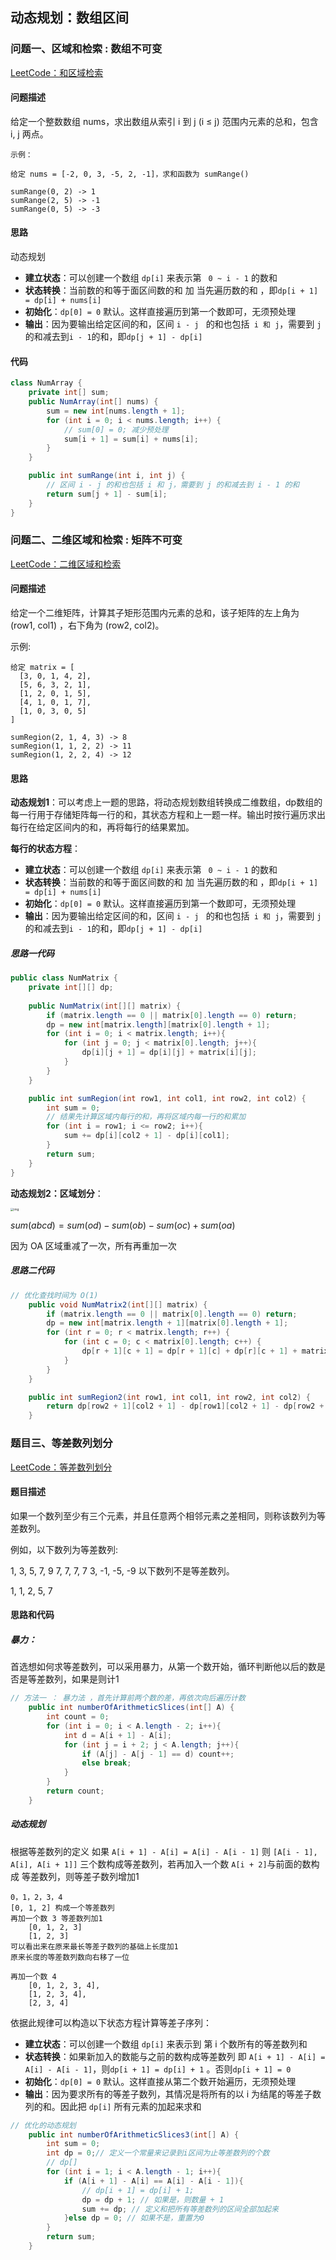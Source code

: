 ## 动态规划：数组区间

### 问题一、区域和检索 : 数组不可变

 [LeetCode：和区域检索](https://leetcode-cn.com/problems/range-sum-query-immutable/description/)

#### 问题描述

给定一个整数数组  nums，求出数组从索引 i 到 j  (i ≤ j) 范围内元素的总和，包含 i,  j 两点。

```
示例：

给定 nums = [-2, 0, 3, -5, 2, -1]，求和函数为 sumRange()

sumRange(0, 2) -> 1
sumRange(2, 5) -> -1
sumRange(0, 5) -> -3
```

#### 思路

动态规划 

* **建立状态**：可以创建一个数组 `dp[i]` 来表示第  ` 0 ~ i - 1` 的数和
* **状态转换**：当前数的和等于面区间数的和 加 当先遍历数的和 ，即`dp[i + 1] = dp[i] + nums[i]` 
* **初始化**：`dp[0] = 0` 默认。这样直接遍历到第一个数即可，无须预处理
* **输出**：因为要输出给定区间的和，区间 `i - j ` 的和也包括` i 和 j`，需要到 `j ` 的和减去到` i - 1 `的和，即`dp[j + 1] - dp[i]`

#### 代码

```java
class NumArray {
    private int[] sum;
    public NumArray(int[] nums) {
        sum = new int[nums.length + 1];
        for (int i = 0; i < nums.length; i++) {
            // sum[0] = 0; 减少预处理
            sum[i + 1] = sum[i] + nums[i];
        }
    }

    public int sumRange(int i, int j) {
        // 区间 i - j 的和也包括 i 和 j，需要到 j 的和减去到 i - 1 的和
        return sum[j + 1] - sum[i];
    }
}
```



### 问题二、二维区域和检索 : 矩阵不可变

 [LeetCode：二维区域和检索](https://leetcode-cn.com/problems/range-sum-query-2d-immutable)

#### 问题描述

给定一个二维矩阵，计算其子矩形范围内元素的总和，该子矩阵的左上角为 (row1, col1) ，右下角为 (row2, col2)。

示例:

```
给定 matrix = [
  [3, 0, 1, 4, 2],
  [5, 6, 3, 2, 1],
  [1, 2, 0, 1, 5],
  [4, 1, 0, 1, 7],
  [1, 0, 3, 0, 5]
]

sumRegion(2, 1, 4, 3) -> 8
sumRegion(1, 1, 2, 2) -> 11
sumRegion(1, 2, 2, 4) -> 12
```

#### 思路

**动态规划1**：可以考虑上一题的思路，将动态规划数组转换成二维数组，dp数组的每一行用于存储矩阵每一行的和，其状态方程和上一题一样。输出时按行遍历求出每行在给定区间内的和，再将每行的结果累加。

**每行的状态方程**：

- **建立状态**：可以创建一个数组 `dp[i]` 来表示第  ` 0 ~ i - 1` 的数和
- **状态转换**：当前数的和等于面区间数的和 加 当先遍历数的和 ，即`dp[i + 1] = dp[i] + nums[i]` 
- **初始化**：`dp[0] = 0` 默认。这样直接遍历到第一个数即可，无须预处理
- **输出**：因为要输出给定区间的和，区间 `i - j ` 的和也包括` i 和 j`，需要到 `j ` 的和减去到` i - 1 `的和，即`dp[j + 1] - dp[i]`

##### 思路一代码

```Java
public class NumMatrix {  
    private int[][] dp;
    
    public NumMatrix(int[][] matrix) {
        if (matrix.length == 0 || matrix[0].length == 0) return;
        dp = new int[matrix.length][matrix[0].length + 1];
        for (int i = 0; i < matrix.length; i++){
            for (int j = 0; j < matrix[0].length; j++){
                dp[i][j + 1] = dp[i][j] + matrix[i][j];
            }
        }
    }

    public int sumRegion(int row1, int col1, int row2, int col2) {
        int sum = 0;
        // 结果先计算区域内每行的和，再将区域内每一行的和累加
        for (int i = row1; i <= row2; i++){
            sum += dp[i][col2 + 1] - dp[i][col1];
        }
        return sum;
    }
}
```



**动态规划2：区域划分**：



<img src="E:\Code\ideaProjects\leetCode\picture\动态规划数组区间.png" alt="img" style="zoom: 33%;" />

$sum(abcd)=sum(od)−sum(ob)−sum(oc)+sum(oa)$

因为 OA 区域重减了一次，所有再重加一次

##### 思路二代码

```java
// 优化查找时间为 O(1)
    public void NumMatrix2(int[][] matrix) {
        if (matrix.length == 0 || matrix[0].length == 0) return;
        dp = new int[matrix.length + 1][matrix[0].length + 1];
        for (int r = 0; r < matrix.length; r++) {
            for (int c = 0; c < matrix[0].length; c++) {
                dp[r + 1][c + 1] = dp[r + 1][c] + dp[r][c + 1] + matrix[r][c] - dp[r][c];
            }
        }
    }

    public int sumRegion2(int row1, int col1, int row2, int col2) {
        return dp[row2 + 1][col2 + 1] - dp[row1][col2 + 1] - dp[row2 + 1][col1] + dp[row1][col1];
    }
```



### 题目三、等差数列划分

[LeetCode：等差数列划分](https://leetcode-cn.com/problems/arithmetic-slices/)

#### 题目描述

如果一个数列至少有三个元素，并且任意两个相邻元素之差相同，则称该数列为等差数列。

例如，以下数列为等差数列:

1, 3, 5, 7, 9
7, 7, 7, 7
3, -1, -5, -9
以下数列不是等差数列。

1, 1, 2, 5, 7

#### 思路和代码

##### 暴力：

首选想如何求等差数列，可以采用暴力，从第一个数开始，循环判断他以后的数是否是等差数列，如果是则计1

```java
// 方法一 ： 暴力法 ，首先计算前两个数的差，再依次向后遍历计数
    public int numberOfArithmeticSlices(int[] A) {
        int count = 0;
        for (int i = 0; i < A.length - 2; i++){
            int d = A[i + 1] - A[i];
            for (int j = i + 2; j < A.length; j++){
                if (A[j] - A[j - 1] == d) count++;
                else break;
            }
        }
        return count;
    }
```



##### 动态规划

根据等差数列的定义  如果 `A[i + 1] - A[i] = A[i] - A[i - 1]` 则  `[A[i - 1], A[i], A[i + 1]]` 三个数构成等差数列，若再加入一个数 `A[i + 2]`与前面的数构成  等差数列，则等差子数列增加1

```
0，1，2，3，4
[0, 1, 2] 构成一个等差数列
再加一个数 3 等差数列加1
    [0, 1, 2, 3]
    [1, 2, 3] 
可以看出来在原来最长等差子数列的基础上长度加1
原来长度的等差数列数向右移了一位

再加一个数 4
	[0, 1, 2, 3, 4], 
    [1, 2, 3, 4],    
    [2, 3, 4] 
```

依据此规律可以构造以下状态方程计算等差子序列：

- **建立状态**：可以创建一个数组 `dp[i]` 来表示到 第 i 个数所有的等差数列和
- **状态转换**：如果新加入的数能与之前的数构成等差数列 即 `A[i + 1] - A[i] = A[i] - A[i - 1]`，则`dp[i + 1] = dp[i] + 1` 。否则`dp[i + 1] = 0`
- **初始化**：`dp[0] = 0` 默认。这样直接从第二个数开始遍历，无须预处理
- **输出**：因为要求所有的等差子数列，其情况是将所有的以 i 为结尾的等差子数列的和。因此把 `dp[i]` 所有元素的加起来求和

```java
// 优化的动态规划
    public int numberOfArithmeticSlices3(int[] A) {
        int sum = 0;
        int dp = 0;// 定义一个常量来记录到i区间为止等差数列的个数
        // dp[]
        for (int i = 1; i < A.length - 1; i++){
            if (A[i + 1] - A[i] == A[i] - A[i - 1]){
                // dp[i + 1] = dp[i] + 1;
                dp = dp + 1; // 如果是，则数量 + 1
                sum += dp; // 定义和把所有等差数列的区间全部加起来
            }else dp = 0; // 如果不是，重置为0
        }
        return sum;
    }
```




